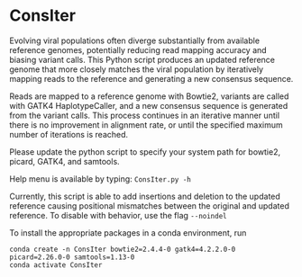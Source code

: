 # ConsIter
Evolving viral populations often diverge substantially from available reference genomes, potentially reducing read mapping accuracy and biasing variant calls. 
This Python script produces an updated reference genome that more closely matches the viral population by iteratively mapping reads to the reference and generating a new consensus sequence.

Reads are mapped to a reference genome with Bowtie2, variants are called with GATK4 HaplotypeCaller, and a new consensus sequence is generated from the variant calls.
This process continues in an iterative manner until there is no improvement in alignment rate, or until the specified maximum number of iterations is reached.

Please update the python script to specify your system path for bowtie2, picard, GATK4, and samtools.

Help menu is available by typing: `ConsIter.py -h`

Currently, this script is able to add insertions and deletion to the updated reference causing positional mismatches between the original and updated reference. To disable with behavior, use the flag `--noindel`

To install the appropriate packages in a conda environment, run 
```
conda create -n ConsIter bowtie2=2.4.4-0 gatk4=4.2.2.0-0 picard=2.26.0-0 samtools=1.13-0
conda activate ConsIter
```
